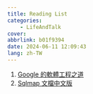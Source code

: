 ```yaml
---
title: Reading List
categories:
    - LifeAndTalk
cover:
abbrlink: b01f9394
date: 2024-06-11 12:09:43
lang: zh-TW
---
```


1. [Google 的軟體工程之道](https://johnliutw.medium.com/list/google-4cfac4644843)
2. [Sqlmap 文檔中文版](https://octobug.gitbooks.io/sqlmap-wiki-zhcn/content/)
